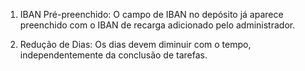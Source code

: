 
1. IBAN Pré-preenchido: O campo de IBAN no depósito já aparece preenchido com o IBAN de recarga adicionado pelo administrador.

3. Redução de Dias: Os dias devem diminuir com o tempo, independentemente da conclusão de tarefas.
